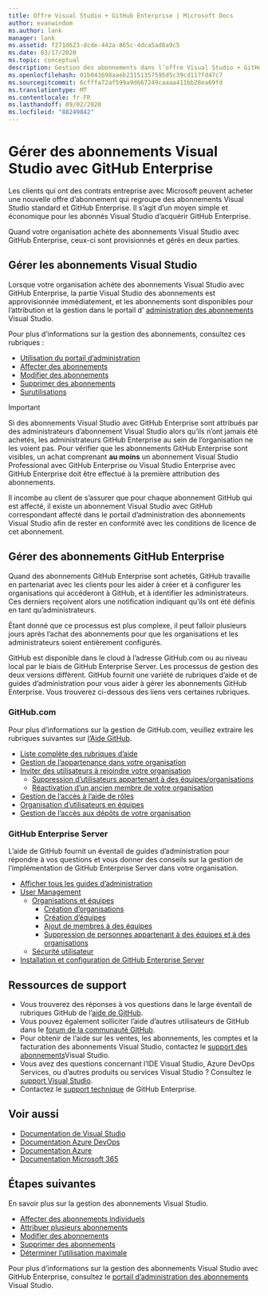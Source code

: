 ```yaml
---
title: Offre Visual Studio + GitHub Enterprise | Microsoft Docs
author: evanwindom
ms.author: lank
manager: lank
ms.assetid: f271d623-dcde-442a-865c-4dca5ad8a9c5
ms.date: 03/17/2020
ms.topic: conceptual
description: Gestion des abonnements dans l’offre Visual Studio + GitHub Enterprise
ms.openlocfilehash: 01b043698aaeb23151357595d5c39cd117fd47c7
ms.sourcegitcommit: 6cfffa72af599a9d667249caaaa411bb28ea69fd
ms.translationtype: MT
ms.contentlocale: fr-FR
ms.lasthandoff: 09/02/2020
ms.locfileid: "88249842"
---
```

# <a name="manage-visual-studio-subscriptions-with-github-enterprise"></a>Gérer des abonnements Visual Studio avec GitHub Enterprise
Les clients qui ont des contrats entreprise avec Microsoft peuvent acheter une nouvelle offre d’abonnement qui regroupe des abonnements Visual Studio standard et GitHub Enterprise. Il s’agit d’un moyen simple et économique pour les abonnés Visual Studio d’acquérir GitHub Enterprise. 

Quand votre organisation achète des abonnements Visual Studio avec GitHub Enterprise, ceux-ci sont provisionnés et gérés en deux parties.

## <a name="manage-visual-studio-subscriptions"></a>Gérer les abonnements Visual Studio
Lorsque votre organisation achète des abonnements Visual Studio avec GitHub Enterprise, la partie Visual Studio des abonnements est approvisionnée immédiatement, et les abonnements sont disponibles pour l’attribution et la gestion dans le portail d' [administration des abonnements](https://manage.visualstudio.com) Visual Studio. 

Pour plus d’informations sur la gestion des abonnements, consultez ces rubriques :
- [Utilisation du portail d’administration](using-admin-portal.md)
- [Affecter des abonnements](assign-license.md)
- [Modifier des abonnements](edit-license.md)
- [Supprimer des abonnements](delete-license.md)
- [Surutilisations](handle-overclaimed-license.md)

> [!Important]
> Si des abonnements Visual Studio avec GitHub Enterprise sont attribués par des administrateurs d’abonnement Visual Studio alors qu’ils n’ont jamais été achetés, les administrateurs GitHub Enterprise au sein de l’organisation ne les voient pas. Pour vérifier que les abonnements GitHub Enterprise sont visibles, un achat comprenant **au moins** un abonnement Visual Studio Professional avec GitHub Enterprise ou Visual Studio Enterprise avec GitHub Enterprise doit être effectué à la première attribution des abonnements.  
>
> Il incombe au client de s’assurer que pour chaque abonnement GitHub qui est affecté, il existe un abonnement Visual Studio avec GitHub correspondant affecté dans le portail d’administration des abonnements Visual Studio afin de rester en conformité avec les conditions de licence de cet abonnement.

## <a name="manage-github-enterprise-subscriptions"></a>Gérer des abonnements GitHub Enterprise
Quand des abonnements GitHub Enterprise sont achetés, GitHub travaille en partenariat avec les clients pour les aider à créer et à configurer les organisations qui accéderont à GitHub, et à identifier les administrateurs.  Ces derniers reçoivent alors une notification indiquant qu’ils ont été définis en tant qu’administrateurs.  

Étant donné que ce processus est plus complexe, il peut falloir plusieurs jours après l’achat des abonnements pour que les organisations et les administrateurs soient entièrement configurés.

GitHub est disponible dans le cloud à l’adresse GitHub.com ou au niveau local par le biais de GitHub Enterprise Server.  Les processus de gestion des deux versions diffèrent.  GitHub fournit une variété de rubriques d’aide et de guides d’administration pour vous aider à gérer les abonnements GitHub Enterprise.  Vous trouverez ci-dessous des liens vers certaines rubriques.  

### <a name="githubcom"></a>GitHub.com 
Pour plus d’informations sur la gestion de GitHub.com, veuillez extraire les rubriques suivantes sur [l’Aide GitHub](https://help.github.com/en).
+ [Liste complète des rubriques d’aide](https://help.github.com/en)
+ [Gestion de l’appartenance dans votre organisation](https://help.github.com/en/articles/managing-membership-in-your-organization)
+ [Inviter des utilisateurs à rejoindre votre organisation](https://help.github.com/en/articles/inviting-users-to-join-your-organization)
  - [Suppression d’utilisateurs appartenant à des équipes/organisations](https://help.github.com/en/articles/removing-a-member-from-your-organization)
  - [Réactivation d’un ancien membre de votre organisation](https://help.github.com/en/articles/reinstating-a-former-member-of-your-organization)
+ [Gestion de l’accès à l’aide de rôles](https://help.github.com/en/articles/managing-peoples-access-to-your-organization-with-roles)
+ [Organisation d’utilisateurs en équipes](https://help.github.com/en/articles/organizing-members-into-teams)
+ [Gestion de l’accès aux dépôts de votre organisation](https://help.github.com/en/articles/managing-access-to-your-organizations-repositories)

### <a name="github-enterprise-server"></a>GitHub Enterprise Server
L’aide de GitHub fournit un éventail de guides d’administration pour répondre à vos questions et vous donner des conseils sur la gestion de l’implémentation de GitHub Enterprise Server dans votre organisation.

+ [Afficher tous les guides d’administration](https://help.github.com/en/enterprise/2.16/admin)
+ [User Management](https://help.github.com/en/enterprise/2.16/admin/user-management)
  - [Organisations et équipes](https://help.github.com/en/enterprise/2.16/admin/user-management/organizations-and-teams)
    - [Création d’organisations](https://help.github.com/en/enterprise/2.16/admin/user-management/creating-organizations)
    - [Création d’équipes](https://help.github.com/en/enterprise/2.16/admin/user-management/creating-teams)
    - [Ajout de membres à des équipes](https://help.github.com/en/enterprise/2.16/admin/user-management/adding-people-to-teams)
    - [Suppression de personnes appartenant à des équipes et à des organisations](https://help.github.com/en/enterprise/2.16/admin/user-management/removing-users-from-teams-and-organizations)
  - [Sécurité utilisateur](https://help.github.com/en/enterprise/2.16/admin/user-management/user-security)
+ [Installation et configuration de GitHub Enterprise Server](https://help.github.com/en/enterprise/2.16/admin/installation)

## <a name="support-resources"></a>Ressources de support

- Vous trouverez des réponses à vos questions dans le large éventail de rubriques GitHub de l’[aide de GitHub](https://help.github.com/en).
- Vous pouvez également solliciter l’aide d’autres utilisateurs de GitHub dans le [forum de la communauté GitHub](https://github.community/).
- Pour obtenir de l’aide sur les ventes, les abonnements, les comptes et la facturation des abonnements Visual Studio, contactez le [support des abonnements](https://visualstudio.microsoft.com/subscriptions/support/)Visual Studio.
- Vous avez des questions concernant l’IDE Visual Studio, Azure DevOps Services, ou d’autres produits ou services Visual Studio ?  Consultez le [support Visual Studio](https://visualstudio.microsoft.com/support/).
- Contactez le [support technique](https://support.microsoft.com/en-us/supportforbusiness/productselection?sapId=b77fe80f-5417-80bd-4b2a-275cf0018c24) de GitHub Enterprise.   

## <a name="see-also"></a>Voir aussi

- [Documentation de Visual Studio](https://docs.microsoft.com/visualstudio/)
- [Documentation Azure DevOps](https://docs.microsoft.com/azure/devops/)
- [Documentation Azure](https://docs.microsoft.com/azure/)
- [Documentation Microsoft 365](https://docs.microsoft.com/microsoft-365/)

## <a name="next-steps"></a>Étapes suivantes

En savoir plus sur la gestion des abonnements Visual Studio.
- [Affecter des abonnements individuels](assign-license.md)
- [Attribuer plusieurs abonnements](assign-license-bulk.md)
- [Modifier des abonnements](edit-license.md)
- [Supprimer des abonnements](delete-license.md)
- [Déterminer l’utilisation maximale](maximum-usage.md)

Pour plus d’informations sur la gestion des abonnements Visual Studio avec GitHub Enterprise, consultez le [portail d’administration des abonnements](https://visualstudio.microsoft.com/subscriptions-administration/) Visual Studio.
